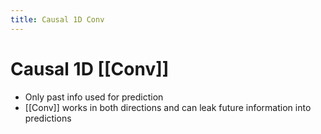 ```yaml
---
title: Causal 1D Conv
---
```


# Causal 1D [[Conv]]
- Only past info used for prediction
- [[Conv]] works in both directions and can leak future information into predictions
















































